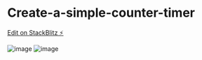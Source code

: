 # Create-a-simple-counter-timer

[Edit on StackBlitz ⚡️](https://stackblitz.com/edit/react-keiszl)

![image](https://github.com/ApoorvVerma98/Create-a-simple-counter-timer/assets/126326376/351bae4a-52bd-42ae-8d64-f7112b301db2)
![image](https://github.com/ApoorvVerma98/Create-a-simple-counter-timer/assets/126326376/be297d47-da78-4047-ae14-3ad13f014277)
